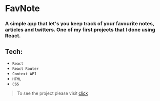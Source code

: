 # FavNote
 
### A simple app that let's you keep track of your favourite notes, articles and twitters. One of my first projects that I done using React.

## Tech: 

- `React`
- `React Router`
- `Context API`
- `HTML`
- `CSS`



> To see the project please visit [click](https://kierepkae.github.io/FavNote/)
